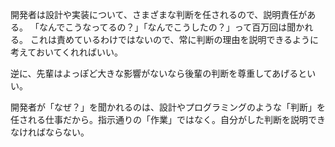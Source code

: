 開発者は設計や実装について、さまざまな判断を任されるので、説明責任がある。
「なんでこうなってるの？」「なんでこうしたの？」って百万回は聞かれる。
これは責めているわけではないので、常に判断の理由を説明できるように考えておいてくれればいい。

逆に、先輩はよっぽど大きな影響がないなら後輩の判断を尊重してあげるといい。

開発者が「なぜ？」を聞かれるのは、設計やプログラミングのような「判断」を任される仕事だから。指示通りの「作業」ではなく。自分がした判断を説明できなければならない。
